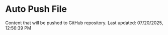# Auto Push File

Content that will be pushed to GitHub repository.
Last updated: 07/20/2025, 12:56:39 PM